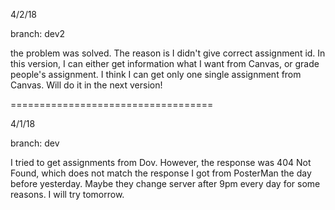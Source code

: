 4/2/18

branch: dev2

the problem was solved. The reason is I didn't give correct assignment id. In this version, I can either get information what I want from Canvas, or grade people's assignment. I think I can get only one single assignment from Canvas. Will do it in the next version!

===================================

4/1/18

branch: dev

I tried to get assignments from Dov. However, the response was 404 Not Found, which does not match the response I got from PosterMan the day before yesterday. Maybe they change server after 9pm every day for some reasons. I will try tomorrow.   
